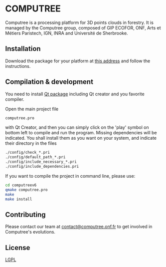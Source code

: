 # COMPUTREE

Computree is a processing platform for 3D points clouds in forestry. It is managed by the Computree group, composed of GIP ECOFOR, ONF, Arts et Métiers Paristech, IGN, INRA and Université de Sherbrooke.

## Installation

Download the package for your platform at [this address](http://rdinnovation.onf.fr/projects/computree-wiki-user/wiki/Telechargements_et_installation) and follow the instructions.

## Compilation & development

You need to install [Qt package](https://download.qt.io/archive/qt/) including Qt creator and you favorite compiler.

Open the main project file

```bash
computree.pro
```

with Qt Creator, and then you can simply click on the 'play' symbol on bottom left to compile and run the program. Missing dependencies will be indicated. You shall install them as you want on your system, and indicate their directory in the files 

```bash
./config/check_*.pri
./config/default_path_*.pri
./config/include_necessary_*.pri
./config/include_dependencies.pri
```
If you want to compile the project in command line, please use:

```bash
cd computreev6
qmake computree.pro
make
make install
```

## Contributing
Please contact our team at contact@computree.onf.fr to get involved in Computree's evolutions.

## License
[LGPL](http://www.gnu.org/licenses/lgpl-3.0.html)
